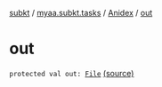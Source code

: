[subkt](../../index.md) / [myaa.subkt.tasks](../index.md) / [Anidex](index.md) / [out](./out.md)

# out

`protected val out: `[`File`](https://docs.oracle.com/javase/9/docs/api/java/io/File.html) [(source)](https://github.com/Myaamori/SubKt/blob/0.1.12/src/main/kotlin/myaa/subkt/tasks/tasks.kt#L1212)